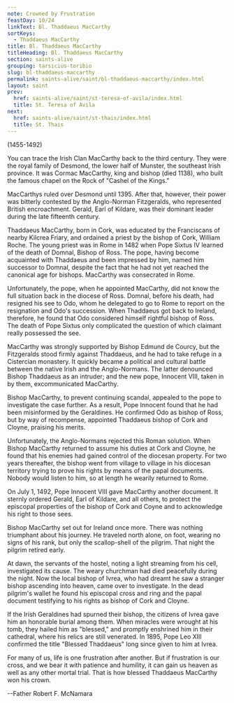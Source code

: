 ```yaml
---
note: Crowned by Frustration
feastDay: 10/24
linkText: Bl. Thaddaeus MacCarthy
sortKeys:
  - Thaddaeus MacCarthy
title: Bl. Thaddaeus MacCarthy
titleHeading: Bl. Thaddaeus MacCarthy
section: saints-alive
grouping: tarsicius-toribio
slug: bl-thaddaeus-maccarthy
permalink: saints-alive/saint/bl-thaddaeus-maccarthy/index.html
layout: saint
prev:
  href: saints-alive/saint/st-teresa-of-avila/index.html
  title: St. Teresa of Avila
next:
  href: saints-alive/saint/st-thais/index.html
  title: St. Thais
---
```

(1455-1492)

You can trace the Irish Clan MacCarthy back to the third century. They were the royal family of Desmond, the lower half of Munster, the southeast Irish province. It was Cormac MacCarthy, king and bishop (died 1138), who built the famous chapel on the Rock of "Cashel of the Kings."

MacCarthys ruled over Desmond until 1395. After that, however, their power was bitterly contested by the Anglo-Norman Fitzgeralds, who represented British encroachment. Gerald, Earl of Kildare, was their dominant leader during the late fifteenth century.

Thaddaeus MacCarthy, born in Cork, was educated by the Franciscans of nearby Kilcrea Friary, and ordained a priest by the bishop of Cork, William Roche. The young priest was in Rome in 1482 when Pope Sixtus IV learned of the death of Domnal, Bishop of Ross. The pope, having become acquainted with Thaddaeus and been impressed by him, named him successor to Domnal, despite the fact that he had not yet reached the canonical age for bishops. MacCarthy was consecrated in Rome.

Unfortunately, the pope, when he appointed MacCarthy, did not know the full situation back in the diocese of Ross. Domnal, before his death, had resigned his see to Odo, whom he delegated to go to Rome to report on the resignation and Odo's succession. When Thaddaeus got back to Ireland, therefore, he found that Odo considered himself rightful bishop of Ross. The death of Pope Sixtus only complicated the question of which claimant really possessed the see.

MacCarthy was strongly supported by Bishop Edmund de Courcy, but the Fitzgeralds stood firmly against Thaddaeus, and he had to take refuge in a Cistercian monastery. It quickly became a political and cultural battle between the native Irish and the Anglo-Normans. The latter denounced Bishop Thaddaeus as an intruder; and the new pope, Innocent VIII, taken in by them, excommunicated MacCarthy.

Bishop MacCarthy, to prevent continuing scandal, appealed to the pope to investigate the case further. As a result, Pope Innocent found that he had been misinformed by the Geraldines. He confirmed Odo as bishop of Ross, but by way of recompense, appointed Thaddaeus bishop of Cork and Cloyne, praising his merits.

Unfortunately, the Anglo-Normans rejected this Roman solution. When Bishop MacCarthy returned to assume his duties at Cork and Cloyne, he found that his enemies had gained control of the diocesan property. For two years thereafter, the bishop went from village to village in his diocesan territory trying to prove his rights by means of the papal documents. Nobody would listen to him, so at length he wearily returned to Rome.

On July 1, 1492, Pope Innocent VIII gave MacCarthy another document. It sternly ordered Gerald, Earl of Kildare, and all others, to protect the episcopal properties of the bishop of Cork and Coyne and to acknowledge his right to those sees.

Bishop MacCarthy set out for Ireland once more. There was nothing triumphant about his journey. He traveled north alone, on foot, wearing no signs of his rank, but only the scallop-shell of the pilgrim. That night the pilgrim retired early.

At dawn, the servants of the hostel, noting a light streaming from his cell, investigated its cause. The weary churchman had died peacefully during the night. Now the local bishop of Ivrea, who had dreamt he saw a stranger bishop ascending into heaven, came over to investigate. In the dead pilgrim's wallet he found his episcopal cross and ring and the papal document testifying to his rights as bishop of Cork and Cloyne.

If the Irish Geraldines had spurned their bishop, the citizens of Ivrea gave him an honorable burial among them. When miracles were wrought at his tomb, they hailed him as "blessed," and promptly enshrined him in their cathedral, where his relics are still venerated. In 1895, Pope Leo XIII confirmed the title "Blessed Thaddaeus" long since given to him at Ivrea.

For many of us, life is one frustration after another. But if frustration is our cross, and we bear it with patience and humility, it can gain us heaven as well as any other mortal trial. That is how blessed Thaddaeus MacCarthy won his crown.

\--Father Robert F. McNamara